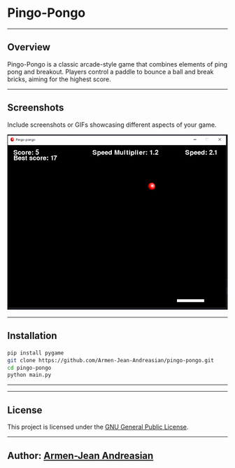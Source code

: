 # Pingo-Pongo

---
## Overview

Pingo-Pongo is a classic arcade-style game that combines elements of ping pong and breakout. Players control a paddle to bounce a ball and break bricks, aiming for the highest score.

---
## Screenshots

Include screenshots or GIFs showcasing different aspects of your game.

![Gameplay Screenshot](assets/screenshots/gameplay.png)

---
## Installation

```bash
pip install pygame
git clone https://github.com/Armen-Jean-Andreasian/pingo-pongo.git
cd pingo-pongo
python main.py
```
---
---
## License

This project is licensed under the [GNU General Public License](LICENSE.md).

---
## Author: [Armen-Jean Andreasian](https://github.com/Armen-Jean-Andreasian)

